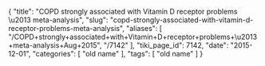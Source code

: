 {
    "title": "COPD strongly associated with Vitamin D receptor problems \u2013 meta-analysis",
    "slug": "copd-strongly-associated-with-vitamin-d-receptor-problems-meta-analysis",
    "aliases": [
        "/COPD+strongly+associated+with+Vitamin+D+receptor+problems+\u2013+meta-analysis+Aug+2015",
        "/7142"
    ],
    "tiki_page_id": 7142,
    "date": "2015-12-01",
    "categories": [
        "old name"
    ],
    "tags": [
        "old name"
    ]
}